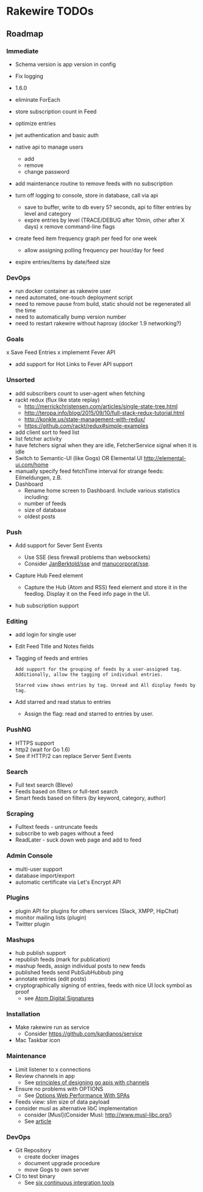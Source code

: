 # Rakewire TODOs

## Roadmap

### Immediate

 - Schema version is app version in config
 - Fix logging
 - 1.6.0
 - eliminate ForEach
 - store subscription count in Feed
 - optimize entries
 - jwt authentication and basic auth
 - native api to manage users
   - add
   - remove
   - change password
 - add maintenance routine to remove feeds with no subscription
 - turn off logging to console, store in database, call via api
   - save to buffer, write to db every 5? seconds, api to filter entries by level and category
   - expire entries by level (TRACE/DEBUG after 10min, other after X days)
   x remove command-line flags

 - create feed item frequency graph per feed for one week
   - allow assigning polling frequency per hour/day for feed

 - expire entries/items by date/feed size

### DevOps
 - run docker container as rakewire user
 - need automated, one-touch deployment script
 - need to remove pause from build, static should not be regenerated all the time
 - need to automatically bump version number
 - need to restart rakewire without haproxy (docker 1.9 networking?)



### Goals
  x Save Feed Entries
  x implememt Fever API
  - add support for Hot Links to Fever API support

### Unsorted
  - add subscribers count to user-agent when fetching
  - rackt redux (flux like state replay)
    - http://merrickchristensen.com/articles/single-state-tree.html
    - http://teropa.info/blog/2015/09/10/full-stack-redux-tutorial.html
    - http://konkle.us/state-management-with-redux/
    - https://github.com/rackt/redux#simple-examples
  - add client sort to feed list
  - list fetcher activity
  - have fetchers signal when they are idle, FetcherService signal when it is idle
  - Switch to Semantic-UI (like Gogs) OR Elemental UI http://elemental-ui.com/home
  - manually specify feed fetchTime interval for strange feeds: Eilmeldungen, z.B.
  - Dashboard
    - Rename home screen to Dashboard. Include various statistics including:
    - number of feeds
    - size of database
    - oldest posts

### Push
  - Add support for Sever Sent Events
    - Use SSE (less firewall problems than websockets)
    - Consider [JanBerktold/sse](https://github.com/JanBerktold/sse) and [manucorporat/sse](https://github.com/manucorporat/sse).


  - Capture Hub Feed element
	  - Capture the Hub (Atom and RSS) feed element and store it in the feedlog. Display it on the Feed info page in the UI.
  - hub subscription support

### Editing
  - add login for single user
  - Edit Feed Title and Notes fields
  - Tagging of feeds and entries

		Add support for the grouping of feeds by a user-assigned tag. Additionally, allow the tagging of individual entries.

		Starred view shows entries by tag. Unread and All display feeds by tag.


  - Add starred and read status to entries
    - Assign the flag: read and starred to entries by user.

### PushNG
  - HTTPS support
  - http2 (wait for Go 1.6)
  - See if HTTP/2 can replace Server Sent Events

### Search
  - Full text search (Bleve)
  - Feeds based on filters or full-text search
  - Smart feeds based on filters (by keyword, category, author)

### Scraping
  - Fulltext feeds - untruncate feeds
  - subscribe to web pages without a feed
  - ReadLater - suck down web page and add to feed

### Admin Console
  - multi-user support
  - database import/export
  - automatic certificate via Let's Encrypt API

### Plugins
  - plugin API for plugins for others services (Slack, XMPP, HipChat)
  - monitor mailing lists (plugin)
  - Twitter plugin

### Mashups
  - hub publish support
  - republish feeds (mark for publication)
  - mashup feeds, assign individual posts to new feeds
  - published feeds send PubSubHubbub ping
  - annotate entries (edit posts)
  - cryptographically signing of entries, feeds with nice UI lock symbol as proof
    - see [Atom Digital Signatures](https://tools.ietf.org/html/rfc4287#section-5.1)

### Installation
  - Make rakewire run as service
    - Consider https://github.com/kardianos/service
  - Mac Taskbar icon

### Maintenance
  - Limit listener to x connections
  - Review channels in app
    - See [principles of designing go apis with channels](https://inconshreveable.com/07-08-2014/principles-of-designing-go-apis-with-channels/)
  - Ensure no problems with OPTIONS
    - See [Options Web Performance With SPAs](http://www.soasta.com/blog/options-web-performance-with-single-page-applications/)
  - Feeds view: slim size of data payload
  - consider musl as alternative libC implementation
    - consider [Musl](Consider Musl: http://www.musl-libc.org/)
    - See [article](http://dominik.honnef.co/posts/2015/06/statically_compiled_go_programs__always__even_with_cgo__using_musl/)

### DevOps
  - Git Repository
    - create docker images
    - document upgrade procedure
    - move Gogs to own server
  - CI to test binary
    - See [six continuous integration tools](http://opensource.com/business/15/7/six-continuous-integration-tools)
